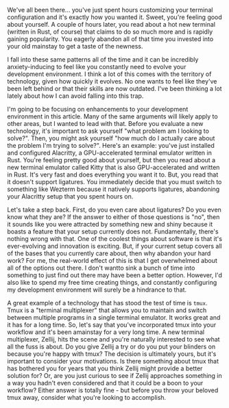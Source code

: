 We've all been there... you've just spent hours customizing your terminal configuration and it's exactly how you wanted it. Sweet, you're feeling good about yourself. A couple of hours later, you read about a hot new terminal (written in Rust, of course) that claims to do so much more and is rapidly gaining popularity. You eagerly abandon all of that time you invested into your old mainstay to get a taste of the newness.

I fall into these same patterns all of the time and it can be incredibly anxiety-inducing to feel like you constantly need to evolve your development environment. I think a lot of this comes with the territory of technology, given how quickly it evolves. No one wants to feel like they've been left behind or that their skills are now outdated. I've been thinking a lot lately about how I can avoid falling into this trap.

I'm going to be focusing on enhancements to your development environment in this article. Many of the same arguments will likely apply to other areas, but I wanted to lead with that. Before you evaluate a new technology, it's important to ask yourself "what problem am I looking to solve?". Then, you might ask yourself "how much do I actually care about the problem I'm trying to solve?". Here's an example: you've just installed and configured Alacritty, a GPU-accelerated terminal emulator written in Rust. You're feeling pretty good about yourself, but then you read about a new terminal emulator called Kitty that is also GPU-accelerated and written in Rust. It's very fast and does everything you want it to. But, you read that it doesn't support ligatures. You immediately decide that you must switch to something like Wezterm because it natively supports ligatures, abandoning your Alacritty setup that you spent hours on.

Let's take a step back. First, do you even care about ligatures? Do you even know what they are? If the answer to either of those questions is "no", then it sounds like you were attracted by something new and shiny because it boasts a feature that your setup currently does not. Fundamentally, there's nothing wrong with that. One of the coolest things about software is that it's ever-evolving and innovation is exciting. But, if your current setup covers all of the bases that you currently care about, then why abandon your hard work? For me, the real-world effect of this is that I get overwhelmed about all of the options out there. I don't wantto sink a bunch of time into something to just find out there may have been a better option. However, I'd also like to spend my free time creating things, and constantly configuring my development environment will surely be a hindrance to that.

A great example of a technology that has stood the test of time is `tmux`. Tmux is a "terminal multiplexer" that allows you to maintain and switch between multiple programs in a single terminal emulator. It works great and it has for a long time. So, let's say that you've incorporated tmux into your workflow and it's been amainstay for a very long time. A new terminal multiplexer, Zellij, hits the scene and you're naturally interested to see what all the fuss is about. Do you give Zellij a try or do you put your blinders on because you're happy with tmux? The decision is ultimately yours, but it's important to consider your motivations. Is there something about tmux that has bothered you for years that you think Zellij might provide a better solution for? Or, are you just curious to see if Zellij approaches something in a way you hadn't even considered and that it could be a boon to your workflow? Either answer is totally fine - but before you throw your beloved tmux away, consider what you're looking to accomplish.
